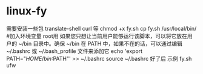 # linux-fy
需要安装一些包 translate-shell curl 等
chmod +x fy.sh
cp fy.sh /usr/local/bin/ #加入环境变量 root用
如果您只想让当前用户能够运行该脚本，可以将它放在用户的 ~/bin 目录中。确保 ~/bin 在 PATH 中，如果不在的话，可以通过编辑 ~/.bashrc 或 ~/.bash_profile 文件来添加它
echo 'export PATH="$HOME/bin:$PATH"' >> ~/.bashrc
source ~/.bashrc
好了后 示例 fy.sh ufw
